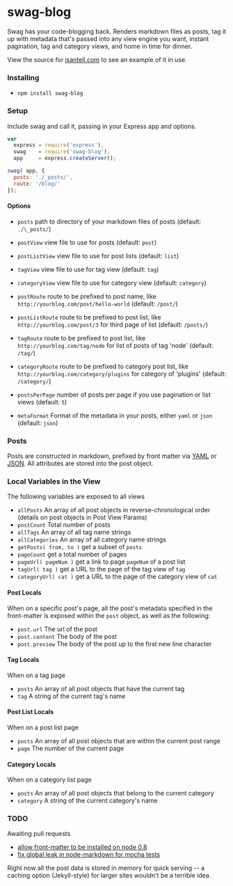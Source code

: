 swag-blog
======

Swag has your code-blogging back. Renders markdown files as posts, tag it up with metadata that's passed into any view engine you want, instant pagination, tag and category views, and home in time for dinner.

View the source for [jsantell.com](https://github.com/jsantell/jsantell.com) to see an example of it in use.

### Installing

* `npm install swag-blog`

### Setup

Include swag and call it, passing in your Express app and options.
```javascript
var
  express = require('express'),
  swag    = require('swag-blog'),
  app     = express.createServer();

swag( app, {
  posts: './_posts/',
  route: '/blog/'
});
```

#### Options

* `posts` path to directory of your markdown files of posts (default: `./\_posts/`)

* `postView` view file to use for posts (default: `post`)
* `postListView` view file to use for post lists (default: `list`)
* `tagView` view file to use for tag view (default: `tag`)
* `categoryView` view file to use for category view (default: `category`)

* `postRoute` route to be prefixed to post name, like `http://yourblog.com/post/hello-world` (default: `/post/`)
* `postListRoute` route to be prefixed to post list, like `http://yourblog.com/post/3` for third page of list (default: `/posts/`)
* `tagRoute` route to be prefixed to post list, like `http://yourblog.com/tag/node` for list of posts of tag 'node' (default: `/tag/`)
* `categoryRoute` route to be prefixed to category post list, like `http://yourblog.com/category/plugins` for category of 'plugins' (default: `/category/`)

* `postsPerPage` number of posts per page if you use pagination or list views (default: `5`)
* `metaFormat` Format of the metadata in your posts, either `yaml` or `json` (default: `json`)

### Posts

Posts are constructed in markdown, prefixed by front matter via [YAML](https://github.com/mojombo/jekyll/wiki/YAML-Front-Matter) or [JSON](https://github.com/jsantell/node-json-front-matter). All attributes are stored into the post object.

### Local Variables in the View

The following variables are exposed to all views

* `allPosts` An array of all post objects in reverse-chronological order (details on post objects in Post View Params)
* `postCount` Total number of posts
* `allTags` An array of all tag name strings
* `allCategories` An array of all category name strings
* `getPosts( from, to )` get a subset of `posts`
* `pageCount` get a total number of pages
* `pageUrl( pageNum )` get a link to page `pageNum` of a post list
* `tagUrl( tag )` get a URL to the page of the tag view of `tag`
* `categoryUrl( cat )` get a URL to the page of the category view of `cat`

#### Post Locals

When on a specific post's page, all the post's metadata specified in the front-matter is exposed within the `post` object, as well as the following:

* `post.url` The url of the post
* `post.content` The body of the post
* `post.preview` The body of the post up to the first new line character

#### Tag Locals 

When on a tag page
* `posts` An array of all post objects that have the current tag
* `tag` A string of the current tag's name

#### Post List Locals

When on a post list page 
* `posts` An array of all post objects that are within the current post range
* `page` The number of the current page

#### Category Locals

When on a category list page
* `posts` An array of all post objects that belong to the current category
* `category` A string of the current category's name

### TODO

Awaiting pull requests

* [allow front-matter to be installed on node 0.8](https://github.com/jxson/front-matter/pull/3)
* [fix global leak in node-markdown for mocha tests](https://github.com/andris9/node-markdown/pull/3)


Right now all the post data is stored in memory for quick serving -- a caching option (Jekyll-style) for larger sites wouldn't be a terrible idea.

